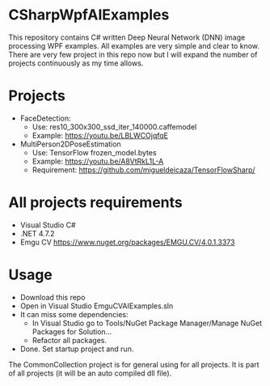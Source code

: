 # CSharpWpfAIExamples
This repository contains C# written Deep Neural Network (DNN) image processing WPF examples. All examples are very simple and clear to know. There are very few project in this repo now but I will expand the number of projects continuously as my time allows.
# Projects
- FaceDetection: 
  - Use: res10_300x300_ssd_iter_140000.caffemodel
  - Example: https://youtu.be/LBLWCOjqfqE
- MultiPerson2DPoseEstimation
  - Use: TensorFlow frozen_model.bytes
  - Example: https://youtu.be/A8VtRkL1L-A 
  - Requirement: https://github.com/migueldeicaza/TensorFlowSharp/ 
# All projects requirements
  - Visual Studio C#
  - .NET 4.7.2
  - Emgu CV https://www.nuget.org/packages/EMGU.CV/4.0.1.3373
# Usage
- Download this repo
- Open in Visual Studio EmguCVAIExamples.sln
- It can miss some dependencies: 
    - In Visual Studio go to Tools/NuGet Package Manager/Manage NuGet Packages for Solution...
    - Refactor all packages.
- Done. Set startup project and run.

The CommonCollection project is for general using for all projects. It is part of all projects (it will be an auto compiled dll file).
